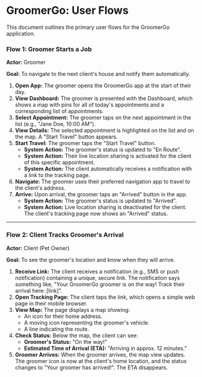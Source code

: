 # GroomerGo: User Flows

This document outlines the primary user flows for the GroomerGo application.

### Flow 1: Groomer Starts a Job

**Actor:** Groomer

**Goal:** To navigate to the next client's house and notify them automatically.

1.  **Open App:** The groomer opens the GroomerGo app at the start of their day.
2.  **View Dashboard:** The groomer is presented with the Dashboard, which shows a map with pins for all of today's appointments and a corresponding list of appointments.
3.  **Select Appointment:** The groomer taps on the next appointment in the list (e.g., "Jane Doe, 10:00 AM").
4.  **View Details:** The selected appointment is highlighted on the list and on the map. A "Start Travel" button appears.
5.  **Start Travel:** The groomer taps the "Start Travel" button.
    -   **System Action:** The groomer's status is updated to "En Route".
    -   **System Action:** Their live location sharing is activated for the client of this specific appointment.
    -   **System Action:** The client automatically receives a notification with a link to the tracking page.
6.  **Navigate:** The groomer uses their preferred navigation app to travel to the client's address.
7.  **Arrive:** Upon arrival, the groomer taps an "Arrived" button in the app.
    -   **System Action:** The groomer's status is updated to "Arrived".
    -   **System Action:** Live location sharing is deactivated for the client. The client's tracking page now shows an "Arrived" status.

---

### Flow 2: Client Tracks Groomer's Arrival

**Actor:** Client (Pet Owner)

**Goal:** To see the groomer's location and know when they will arrive.

1.  **Receive Link:** The client receives a notification (e.g., SMS or push notification) containing a unique, secure link. The notification says something like, "Your GroomerGo groomer is on the way! Track their arrival here: [link]".
2.  **Open Tracking Page:** The client taps the link, which opens a simple web page in their mobile browser.
3.  **View Map:** The page displays a map showing:
    -   An icon for their home address.
    -   A moving icon representing the groomer's vehicle.
    -   A line indicating the route.
4.  **Check Status:** Below the map, the client can see:
    -   **Groomer's Status:** "On the way!"
    -   **Estimated Time of Arrival (ETA):** "Arriving in approx. 12 minutes."
5.  **Groomer Arrives:** When the groomer arrives, the map view updates. The groomer icon is now at the client's home location, and the status changes to "Your groomer has arrived!". The ETA disappears.